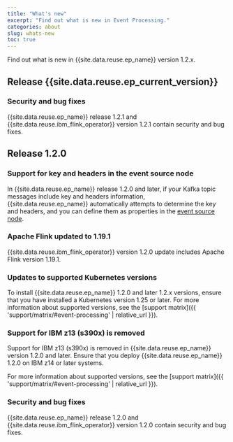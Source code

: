 ```yaml
---
title: "What's new"
excerpt: "Find out what is new in Event Processing."
categories: about
slug: whats-new
toc: true
---
```


Find out what is new in {{site.data.reuse.ep_name}} version 1.2.x.



## Release {{site.data.reuse.ep_current_version}}

### Security and bug fixes

{{site.data.reuse.ep_name}} release 1.2.1 and {{site.data.reuse.ibm_flink_operator}} version 1.2.1 contain security and bug fixes.

## Release 1.2.0

### Support for key and headers in the event source node

In {{site.data.reuse.ep_name}} release 1.2.0 and later, if your Kafka topic messages include key and headers information, {{site.data.reuse.ep_name}} automatically attempts to determine the key and headers, and you can define them as properties in the [event source node](../../nodes/eventnodes/#configuring-a-source-node).


### Apache Flink updated to 1.19.1

{{site.data.reuse.ibm_flink_operator}} version 1.2.0 update includes Apache Flink version 1.19.1.

### Updates to supported Kubernetes versions

To install {{site.data.reuse.ep_name}} 1.2.0 and later 1.2.x versions, ensure that you have installed a Kubernetes version 1.25 or later. For more information about supported versions, see the [support matrix]({{ 'support/matrix/#event-processing' | relative_url }}).

### Support for IBM z13 (s390x) is removed

Support for IBM z13 (s390x) is removed in {{site.data.reuse.ep_name}} version 1.2.0 and later. Ensure that you deploy {{site.data.reuse.ep_name}} 1.2.0 on IBM z14 or later systems.

For more information about supported versions, see the [support matrix]({{ 'support/matrix/#event-processing' | relative_url }}).

### Security and bug fixes

{{site.data.reuse.ep_name}} release 1.2.0 and {{site.data.reuse.ibm_flink_operator}} version 1.2.0 contain security and bug fixes.